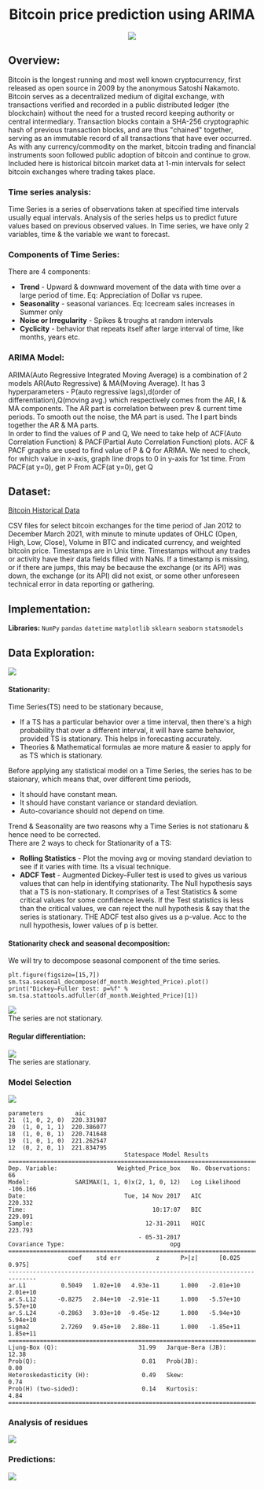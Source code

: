 

# <div align="center">Bitcoin price prediction using ARIMA</div>
<div align="center"><img src="https://github.com/Pradnya1208/Bitcoin-Price-Prediction-using-ARIMA/blob/main/output/intro.gif?raw=true"></div>


## Overview:
Bitcoin is the longest running and most well known cryptocurrency, first released as open source in 2009 by the anonymous Satoshi Nakamoto. Bitcoin serves as a decentralized medium of digital exchange, with transactions verified and recorded in a public distributed ledger (the blockchain) without the need for a trusted record keeping authority or central intermediary. Transaction blocks contain a SHA-256 cryptographic hash of previous transaction blocks, and are thus "chained" together, serving as an immutable record of all transactions that have ever occurred. As with any currency/commodity on the market, bitcoin trading and financial instruments soon followed public adoption of bitcoin and continue to grow. Included here is historical bitcoin market data at 1-min intervals for select bitcoin exchanges where trading takes place.
### Time series analysis:
Time Series is a series of observations taken at specified time intervals usually equal intervals. Analysis of the series helps us to predict future values based on previous observed values. In Time series, we have only 2 variables, time & the variable we want to forecast.

### Components of Time Series:
There are 4 components:<br>
- **Trend** - Upward & downward movement of the data with time over a large period of time. Eq: Appreciation of Dollar vs rupee.
- **Seasonality** - seasonal variances. Eq: Icecream sales increases in Summer only
- **Noise or Irregularity** - Spikes & troughs at random intervals
- **Cyclicity** - behavior that repeats itself after large interval of time, like months, years etc.

### ARIMA Model:
ARIMA(Auto Regressive Integrated Moving Average) is a combination of 2 models AR(Auto Regressive) & MA(Moving Average). It has 3 hyperparameters - P(auto regressive lags),d(order of differentiation),Q(moving avg.) which respectively comes from the AR, I & MA components. The AR part is correlation between prev & current time periods. To smooth out the noise, the MA part is used. The I part binds together the AR & MA parts.
<br>
In order to find the values of P and Q, We need to take help of ACF(Auto Correlation Function) & PACF(Partial Auto Correlation Function) plots. ACF & PACF graphs are used to find value of P & Q for ARIMA. We need to check, for which value in x-axis, graph line drops to 0 in y-axis for 1st time.
From PACF(at y=0), get P
From ACF(at y=0), get Q
## Dataset:
[Bitcoin Historical Data](https://www.kaggle.com/mczielinski/bitcoin-historical-data)

CSV files for select bitcoin exchanges for the time period of Jan 2012 to December March 2021, with minute to minute updates of OHLC (Open, High, Low, Close), Volume in BTC and indicated currency, and weighted bitcoin price. Timestamps are in Unix time. Timestamps without any trades or activity have their data fields filled with NaNs. If a timestamp is missing, or if there are jumps, this may be because the exchange (or its API) was down, the exchange (or its API) did not exist, or some other unforeseen technical error in data reporting or gathering.
## Implementation:

**Libraries:**  `NumPy` `pandas` `datetime` `matplotlib` `sklearn` `seaborn` `statsmodels`
## Data Exploration:
<img src="https://github.com/Pradnya1208/Bitcoin-Price-Prediction-using-ARIMA/blob/main/output/eda1.PNG?raw=true">

#### Stationarity:
Time Series(TS) need to be stationary because,
- If a TS has a particular behavior over a time interval, then there's a high probability that over a different interval, it will have same behavior, provided TS is stationary. This helps in forecasting accurately.
- Theories & Mathematical formulas ae more mature & easier to apply for as TS which is stationary.

Before applying any statistical model on a Time Series, the series has to be staionary, which means that, over different time periods,
- It should have constant mean.
- It should have constant variance or standard deviation.
- Auto-covariance should not depend on time.

Trend & Seasonality are two reasons why a Time Series is not stationaru & hence need to be corrected.
<br>
There are 2 ways to check for Stationarity of a TS:<br>
- **Rolling Statistics** - Plot the moving avg or moving standard deviation to see if it varies with time. Its a visual technique.
- **ADCF Test** - Augmented Dickey–Fuller test is used to gives us various values that can help in identifying stationarity. The Null hypothesis says that a TS is non-stationary. It comprises of a Test Statistics & some critical values for some confidence levels. If the Test statistics is less than the critical values, we can reject the null hypothesis & say that the series is stationary. THE ADCF test also gives us a p-value. Acc to the null hypothesis, lower values of p is better.

#### Stationarity check and seasonal decomposition:
We will try to decompose seasonal component of the time series.
```
plt.figure(figsize=[15,7])
sm.tsa.seasonal_decompose(df_month.Weighted_Price).plot()
print("Dickey–Fuller test: p=%f" % sm.tsa.stattools.adfuller(df_month.Weighted_Price)[1])
```
<img src="https://github.com/Pradnya1208/Bitcoin-Price-Prediction-using-ARIMA/blob/main/output/eda2.PNG?raw=true">
<br>
The series are not stationary.

#### Regular differentiation:
<img src="https://github.com/Pradnya1208/Bitcoin-Price-Prediction-using-ARIMA/blob/main/output/diff.PNG?raw=true">
<br>
The series are stationary.

### Model Selection
<img src="https://github.com/Pradnya1208/Bitcoin-Price-Prediction-using-ARIMA/blob/main/output/model.PNG?raw=true">
<br>

```
parameters         aic
21  (1, 0, 2, 0)  220.331987
20  (1, 0, 1, 1)  220.386077
18  (1, 0, 0, 1)  220.741648
19  (1, 0, 1, 0)  221.262547
12  (0, 2, 0, 1)  221.834795
                                 Statespace Model Results                                 
==========================================================================================
Dep. Variable:                 Weighted_Price_box   No. Observations:                   66
Model:             SARIMAX(1, 1, 0)x(2, 1, 0, 12)   Log Likelihood                -106.166
Date:                            Tue, 14 Nov 2017   AIC                            220.332
Time:                                    10:17:07   BIC                            229.091
Sample:                                12-31-2011   HQIC                           223.793
                                     - 05-31-2017                                         
Covariance Type:                              opg                                         
==============================================================================
                 coef    std err          z      P>|z|      [0.025      0.975]
------------------------------------------------------------------------------
ar.L1          0.5049   1.02e+10   4.93e-11      1.000   -2.01e+10    2.01e+10
ar.S.L12      -0.8275   2.84e+10  -2.91e-11      1.000   -5.57e+10    5.57e+10
ar.S.L24      -0.2863   3.03e+10  -9.45e-12      1.000   -5.94e+10    5.94e+10
sigma2         2.7269   9.45e+10   2.88e-11      1.000   -1.85e+11    1.85e+11
===================================================================================
Ljung-Box (Q):                       31.99   Jarque-Bera (JB):                12.38
Prob(Q):                              0.81   Prob(JB):                         0.00
Heteroskedasticity (H):               0.49   Skew:                             0.74
Prob(H) (two-sided):                  0.14   Kurtosis:                         4.84
===================================================================================
```
### Analysis of residues
<img src="https://github.com/Pradnya1208/Bitcoin-Price-Prediction-using-ARIMA/blob/main/output/resi.PNG?raw=true">

### Predictions:
<img src = "https://github.com/Pradnya1208/Bitcoin-Price-Prediction-using-ARIMA/blob/main/output/predict.PNG?raw=true">


